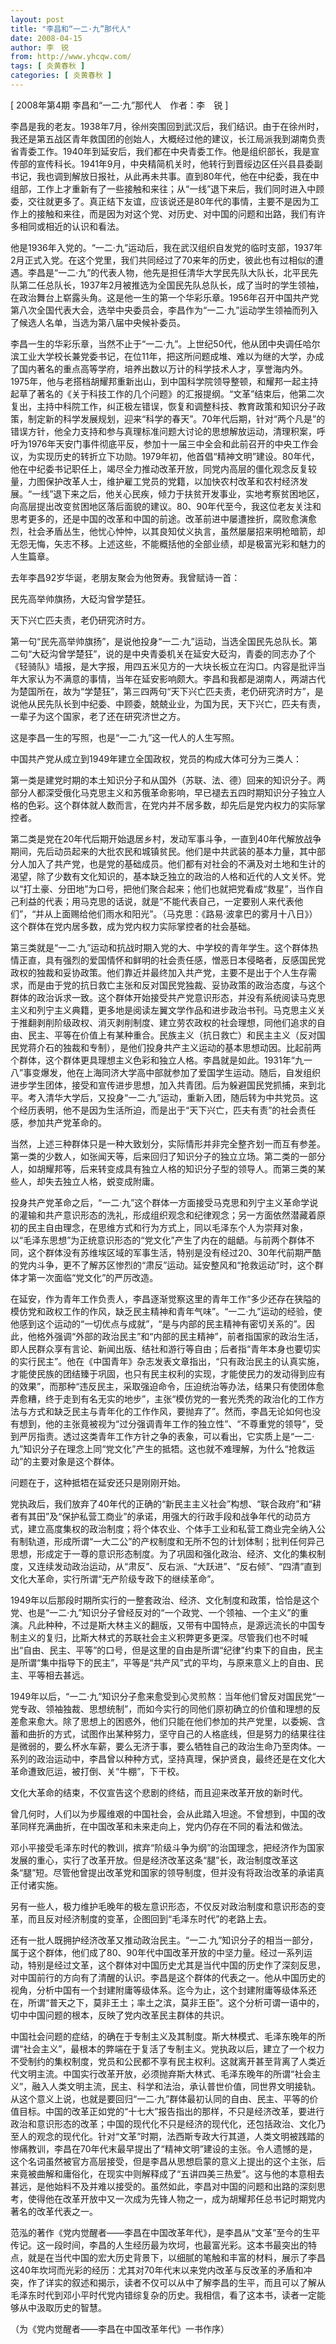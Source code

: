 ```yaml
---
layout: post
title: "李昌和“一二·九”那代人"
date: 2008-04-15
author: 李　锐
from: http://www.yhcqw.com/
tags: [ 炎黄春秋 ]
categories: [ 炎黄春秋 ]
---
```



[ 2008年第4期 李昌和“一二·九”那代人　作者：李　锐 ]


李昌是我的老友。1938年7月，徐州突围回到武汉后，我们结识。由于在徐州时，我还是第五战区青年救国团的创始人，大概经过他的建议，长江局派我到湖南负责省青委工作。1940年到延安后，我们都在中央青委工作。他是组织部长，我是宣传部的宣传科长。1941年9月，中央精简机关时，他转行到晋绥边区任兴县县委副书记，我也调到解放日报社，从此再未共事。直到80年代，他在中纪委，我在中组部，工作上才重新有了一些接触和来往；从“一线”退下来后，我们同时进入中顾委，交往就更多了。真正结下友谊，应该说还是80年代的事情，主要不是因为工作上的接触和来往，而是因为对这个党、对历史、对中国的问题和出路，我们有许多相同或相近的认识和看法。


他是1936年入党的。“一二·九”运动后，我在武汉组织自发党的临时支部，1937年2月正式入党。在这个党里，我们共同经过了70来年的历史，彼此也有过相似的遭遇。李昌是“一二·九”的代表人物，他先是担任清华大学民先队大队长，北平民先队第二任总队长，1937年2月被推选为全国民先队总队长，成了当时的学生领袖，在政治舞台上崭露头角。这是他一生的第一个华彩乐章。1956年召开中国共产党第八次全国代表大会，选举中央委员会，李昌作为“一二·九”运动学生领袖而列入了候选人名单，当选为第八届中央候补委员。


李昌一生的华彩乐章，当然不止于“一二·九”。上世纪50代，他从团中央调任哈尔滨工业大学校长兼党委书记，在位11年，把这所问题成堆、难以为继的大学，办成了国内著名的重点高等学府，培养出数以万计的科学技术人才，享誉海内外。1975年，他与老搭档胡耀邦重新出山，到中国科学院领导整顿，和耀邦一起主持起草了著名的《关于科技工作的几个问题》的汇报提纲。“文革”结束后，他第二次复出，主持中科院工作，纠正极左错误，恢复和调整科技、教育政策和知识分子政策，制定新的科学发展规划，迎来“科学的春天”。70年代后期，针对“两个凡是”的错误方针，他全力支持和参与真理标准问题大讨论的思想解放运动，清理积案，呼吁为1976年天安门事件彻底平反，参加十一届三中全会和此前召开的中央工作会议，为实现历史的转折立下功勋。1979年初，他首倡“精神文明”建设。80年代，他在中纪委书记职任上，竭尽全力推动改革开放，同党内高层的僵化观念反复较量，力图保护改革人士，维护雇工党员的党籍，以加快农村改革和农村经济发展。“一线”退下来之后，他关心民疾，倾力于扶贫开发事业，实地考察贫困地区，向高层提出改变贫困地区落后面貌的建议。80、90年代至今，我这位老友关注和思考更多的，还是中国的改革和中国的前途。改革前进中屡遭挫折，腐败愈演愈烈，社会矛盾丛生，他忧心忡忡，以其良知仗义执言，虽然屡屡招来明枪暗箭，却无怨无悔，矢志不移。上述这些，不能概括他的全部业绩，却是极富光彩和魅力的人生篇章。

去年李昌92岁华诞，老朋友聚会为他贺寿。我曾赋诗一首：

民先高举帅旗扬，大砭沟曾学楚狂。

天下兴亡匹夫责，老仍研究济时方。


第一句“民先高举帅旗扬”，是说他投身“一二·九”运动，当选全国民先总队长。第二句“大砭沟曾学楚狂”，说的是中央青委机关在延安大砭沟，青委的同志办了个《轻骑队》墙报，是大字报，用四五米见方的一大块长板立在沟口。内容是批评当年大家认为不满意的事情，当年在延安影响颇大。李昌和我都是湖南人，两湖古代为楚国所在，故为“学楚狂”，第三四两句“天下兴亡匹夫责，老仍研究济时方”，是说他从民先队长到中纪委、中顾委，兢兢业业，为国为民，天下兴亡，匹夫有责，一辈子为这个国家，老了还在研究济世之方。

这是李昌一生的写照，也是“一二·九”这一代人的人生写照。

中国共产党从成立到1949年建立全国政权，党员的构成大体可分为三类人：


第一类是建党时期的本土知识分子和从国外（苏联、法、德）回来的知识分子。两部分人都深受俄化马克思主义和苏俄革命影响，早已褪去五四时期知识分子独立人格的色彩。这个群体就人数而言，在党内并不居多数，却先后是党内权力的实际掌控者。


第二类是党在20年代后期开始退居乡村，发动军事斗争，一直到40年代解放战争期间，先后动员起来的大批农民和城镇贫民。他们是中共武装的基本力量，其中部分人加入了共产党，也是党的基础成员。他们都有对社会的不满及对土地和生计的渴望，除了少数有文化知识的，基本缺乏独立的政治的人格和近代的人文关怀。党以“打土豪、分田地”为口号，把他们聚合起来；他们也就把党看成“救星”，当作自己利益的代表；用马克思的话说，就是“不能代表自己，一定要别人来代表他们”，“并从上面赐给他们雨水和阳光”。（马克思：《路易·波拿巴的雾月十八日》）这个群体在党内居多数，成为党内权力实际掌控者的社会基础。


第三类就是“一二·九”运动和抗战时期入党的大、中学校的青年学生。这个群体热情正直，具有强烈的爱国情怀和鲜明的社会责任感，憎恶日本侵略者，反感国民党政权的独裁和妥协政策。他们靠近并最终加入共产党，主要不是出于个人生存需求，而是由于党的抗日救亡主张和反对国民党独裁、妥协政策的政治态度，与这个群体的政治诉求一致。这个群体开始接受共产党意识形态，并没有系统阅读马克思主义和列宁主义典籍，更多地是阅读左翼文学作品和进步政治书刊。马克思主义关于推翻剥削阶级政权、消灭剥削制度、建立劳农政权的社会理想，同他们追求的自由、民主、平等在价值上有某种重合。民族主义（抗日救亡）和民主主义（反对国民党蒋介石的独裁和专制），是他们投身共产主义运动的基本思想动因。比起前两个群体，这个群体更具理想主义色彩和独立人格。李昌就是如此。1931年“九一八”事变爆发，他在上海同济大学高中部就参加了爱国学生运动。随后，自发组织进步学生团体，接受和宣传进步思想，加入共青团。后为躲避国民党抓捕，来到北平。考入清华大学后，又投身“一二·九”运动，重新入团，随后转为中共党员。这个经历表明，他不是因为生活所迫，而是出于“天下兴亡，匹夫有责”的社会责任感，参加共产党革命的。


当然，上述三种群体只是一种大致划分，实际情形并非完全整齐划一而互有参差。第一类的少数人，如张闻天等，后来回归了知识分子的独立立场。第二类的一部分人，如胡耀邦等，后来转变成具有独立人格的知识分子型的领导人。而第三类的某些人，却失去独立人格，蜕变成附庸。


投身共产党革命之后，“一二·九”这个群体一方面接受马克思和列宁主义革命学说的灌输和共产意识形态的洗礼，形成组织观念和纪律观念；另一方面依然潜藏着原初的民主自由理念，在思维方式和行为方式上，同以毛泽东个人为崇拜对象，以“毛泽东思想”为正统意识形态的“党文化”产生了内在的龃龉。与前两个群体不同，这个群体没有苏维埃区域的军事生活，特别是没有经过20、30年代前期严酷的党内斗争，更不了解苏区惨烈的“肃反”运动。延安整风和“抢救运动”时，这个群体才第一次面临“党文化”的严厉改造。


在延安，作为青年工作负责人，李昌逐渐觉察这里的青年工作“多少还存在狭隘的模仿党和政权工作的作风，缺乏民主精神和青年气味”。“一二·九”运动的经验，使他感到这个运动的“一切优点与成就”，“是与内部的民主精神有密切关系的”。因此，他格外强调“外部的政治民主”和“内部的民主精神”，前者指国家的政治生活，即人民群众享有言论、新闻出版、结社和游行等自由；后者指“青年本身也要切实的实行民主”。他在《中国青年》杂志发表文章指出，“只有政治民主的认真实施，才能使民族的团结臻于巩固，也只有民主权利的实现，才能使民力的发动得到应有的效果”，而那种“违反民主，采取强迫命令，压迫统治等办法，结果只有使团体愈弄愈糟，终于走到有名无实的地步”，主张“模仿党的一套光秃秃的政治化的工作方法与方式和缺乏民主与青年化的工作作风，要抛弃了”。然而，李昌无论如何也没有想到，他的主张竟被视为“过分强调青年工作的独立性”、“不尊重党的领导”，受到严厉指责。透过这类青年工作方针之争的表象，可以看出，它实质上是“一二·九”知识分子在理念上同“党文化”产生的抵牾。这也就不难理解，为什么“抢救运动”的主要对象是这个群体。

问题在于，这种抵牾在延安还只是刚刚开始。


党执政后，我们放弃了40年代的正确的“新民主主义社会”构想、“联合政府”和“耕者有其田”及“保护私营工商业”的承诺，用强大的行政手段和战争年代的动员方式，建立高度集权的政治制度；将个体农业、个体手工业和私营工商业完全纳入公有制轨道，形成所谓“一大二公”的产权制度和无所不包的计划体制；批判任何异己思想，形成定于一尊的意识形态制度。为了巩固和强化政治、经济、文化的集权制度，又连续发动政治运动，从“肃反”、反右派、“大跃进”、“反右倾”、“四清”直到文化大革命，实行所谓“无产阶级专政下的继续革命”。


1949年以后那段时期所实行的一整套政治、经济、文化制度和政策，恰恰是这个党、也是“一二·九”知识分子曾经反对的“一个政党、一个领袖、一个主义”的重演。凡此种种，不过是斯大林主义的翻版，又带有中国特点，是源远流长的中国专制主义的复归，比斯大林式的苏联社会主义积弊更多更深。尽管我们也不时喊出“自由、民主、平等”的口号，但是这里的自由是所谓“纪律”约束下的自由，民主是所谓“集中指导下的民主”，平等是“共产风”式的平均，与原来意义上的自由、民主、平等相去甚远。


1949年以后，“一二·九”知识分子愈来愈受到心灵煎熬：当年他们曾反对国民党“一党专政、领袖独裁、思想统制”，而如今实行的同他们原初确立的价值和理想的反差愈来愈大。除了思想上的困惑外，他们只能在他们参加的共产党里，以委婉、含蓄和曲折的方式，试图作出某种努力，坚守自己的人格底线，但是努力的结果往往是微弱的，要么杯水车薪，要么无济于事，要么牺牲自己的政治生命乃至肉体。一系列的政治运动中，李昌曾以种种方式，坚持真理，保护贤良，最终还是在文化大革命遭致厄运，被打倒、关“牛棚”，下干校。

文化大革命的结束，不仅宣告这个悲剧的终结，而且迎来改革开放的新时代。

曾几何时，人们以为步履维艰的中国社会，会从此踏入坦途。不曾想到，中国的改革同样充满曲折，在中国改革和未来走向上，党内仍存在不同的看法和做法。


邓小平接受毛泽东时代的教训，摈弃“阶级斗争为纲”的治国理念，把经济作为国家发展的重心，实行了改革开放。但是经济改革这条“腿”长，政治制度改革这条“腿”短。尽管他曾提出改革党和国家的领导制度，但并没有将政治改革的承诺真正付诸实施。

另有一些人，极力维护毛晚年的极左意识形态，不仅反对政治制度和意识形态的变革，而且反对经济制度的变革，企图回到“毛泽东时代”的老路上去。


还有一批人既拥护经济改革又推动政治民主。“一二·九”知识分子的相当一部分，属于这个群体，他们成了80、90年代中国改革开放的中坚力量。经过一系列运动，特别是经过文革，这个群体对中国历史尤其是当代中国的历史作了深刻反思，对中国前行的方向有了清醒的认识。李昌是这个群体的代表之一。他从中国历史的视角，分析中国有一个封建附庸等级体系。迄今为止，这个封建附庸等级体系还在，所谓“普天之下，莫非王土；率土之滨，莫非王臣”。这个分析可谓一语中的，切中中国问题的根本，反映了党内改革民主群体的共识。


中国社会问题的症结，的确在于专制主义及其制度。斯大林模式、毛泽东晚年的所谓“社会主义”，最根本的弊端在于复活了专制主义。党执政以后，建立了一个权力不受制约的集权制度，党员和公民都不享有民主权利。这就离开甚至背离了人类近代文明主流。中国实行改革开放，必须抛弃斯大林式、毛泽东晚年的所谓“社会主义”，融入人类文明主流，民主、科学和法治，承认普世价值，同世界文明接轨。从这个意义上说，也就是要回归“一二·九”群体最初认同的自由、民主、平等的价值目标。中国的改革正如党的“十七大”报告指出的那样，不只是经济改革，要进行政治和意识形态的改革；中国的现代化不只是经济的现代化，还包括政治、文化乃至人的观念的现代化。针对“文革”时期，法西斯专政大行其道，人类文明被践踏的惨痛教训，李昌在70年代末最早提出了“精神文明”建设的主张。令人遗憾的是，这个名词虽然被官方高层接受，但是李昌从思想启蒙的意义上提出的这个主张，后来竟被曲解和庸俗化，在现实中则解释成了“五讲四美三热爱”。这与他的本意相去甚远，是他始料不及并难以接受的。虽然如此，李昌对中国的问题和出路的深刻思考，使得他在改革开放中又一次成为先锋人物之一，成为胡耀邦任总书记时期党内著名的改革代表之一。


范泓的著作《党内觉醒者——李昌在中国改革年代》，是李昌从“文革”至今的生平传记。这一段时间，李昌的人生经历最为坎坷，也最富光彩。这本书最突出的特点，就是在当代中国的宏大历史背景下，以细腻的笔触和丰富的材料，展示了李昌这40年坎坷而光彩的经历：尤其对70年代末以来党内改革与反改革的矛盾和冲突，作了详实的叙述和揭示，读者不仅可以从中了解李昌的生平，而且可以了解从毛泽东时代到邓小平时代党内错综复杂的历史。我相信，看了这本书，读者一定能够从中汲取历史的智慧。

（为《党内觉醒者——李昌在中国改革年代》一书作序）


